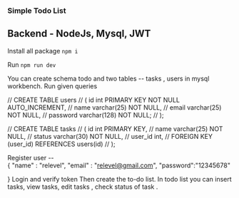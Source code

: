 
### Simple Todo List 



## Backend - NodeJs, Mysql, JWT

Install all package `npm i`   

Run `npm run dev`

You can create schema  todo and two tables -- tasks , users in mysql workbench.
Run given queries

  // CREATE TABLE users
  // ( id int PRIMARY KEY NOT NULL AUTO_INCREMENT,
  //   name varchar(25) NOT NULL,
  //	email varchar(25) NOT NULL,
  //   password varchar(128) NOT NULL;
  //   );


// CREATE TABLE tasks
// ( id int PRIMARY KEY,
//   name varchar(25) NOT NULL,
//   status varchar(30) NOT NULL,
//   user_id int,
//   FOREIGN KEY (user_id) REFERENCES users(id)
//   );

Register user   --  
  {
    "name" : "relevel",
    "email" : "relevel@gmail.com",
    "password":"12345678"

}
Login and verify token 
Then create the to-do list.
In todo list you can insert tasks, view tasks, edit tasks , check status of task .

